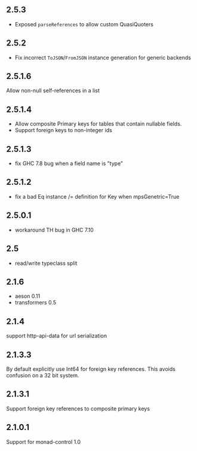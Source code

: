 ## 2.5.3

* Exposed `parseReferences` to allow custom QuasiQuoters

## 2.5.2

* Fix incorrect `ToJSON`/`FromJSON` instance generation for generic
  backends

## 2.5.1.6

Allow non-null self-references in a list

## 2.5.1.4

* Allow composite Primary keys for tables that contain nullable fields.
* Support foreign keys to non-integer ids

## 2.5.1.3

* fix GHC 7.8 bug when a field name is "type"

## 2.5.1.2

* fix a bad Eq instance /= definition for Key when mpsGenetric=True

## 2.5.0.1

* workaround TH bug in GHC 7.10

## 2.5

* read/write typeclass split

## 2.1.6

* aeson 0.11
* transformers 0.5
## 2.1.4

support http-api-data for url serialization

## 2.1.3.3

By default explicitly use Int64 for foreign key references.
This avoids confusion on a 32 bit system.

## 2.1.3.1

Support foreign key references to composite primary keys

## 2.1.0.1

Support for monad-control 1.0
